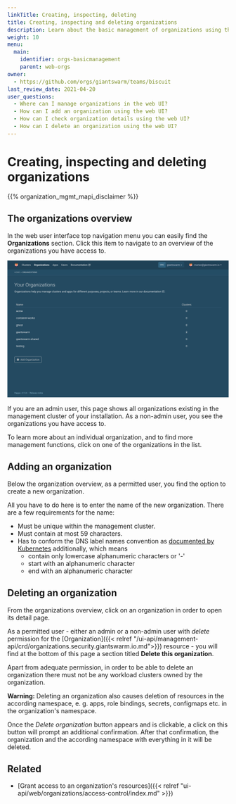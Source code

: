 ```yaml
---
linkTitle: Creating, inspecting, deleting
title: Creating, inspecting and deleting organizations
description: Learn about the basic management of organizations using the Giant Swarm web user interface.
weight: 10
menu:
  main:
    identifier: orgs-basicmanagement
    parent: web-orgs
owner:
  - https://github.com/orgs/giantswarm/teams/biscuit
last_review_date: 2021-04-20
user_questions:
  - Where can I manage organizations in the web UI?
  - How can I add an organization using the web UI?
  - How can I check organization details using the web UI?
  - How can I delete an organization using the web UI?
---
```


# Creating, inspecting and deleting organizations

{{% organization_mgmt_mapi_disclaimer %}}

## The organizations overview

In the web user interface top navigation menu you can easily find the **Organizations** section. Click this item to navigate to an overview of the organizations you have access to.

![Organizations overview](organizations-overview.png)

If you are an admin user, this page shows all organizations existing in the management cluster of your installation. As a non-admin user, you see the organizations you have access to.

To learn more about an individual organization, and to find more management functions, click on one of the organizations in the list.

## Adding an organization

Below the organization overview, as a permitted user, you find the option to create a new organization.

All you have to do here is to enter the name of the new organization. There are a few requirements for the name:

- Must be unique within the management cluster.
- Must contain at most 59 characters.
- Has to conform the DNS label names convention as [documented by Kubernetes](https://kubernetes.io/docs/concepts/overview/working-with-objects/names/#dns-label-names) additionally, which means
    - contain only lowercase alphanumeric characters or '-'
    - start with an alphanumeric character
    - end with an alphanumeric character

<!-- TODO: Move the above details over to general / organizations once it exists, and link there -->

## Deleting an organization

From the organizations overview, click on an organization in order to open its detail page.

As a permitted user - either an admin or a non-admin user with _delete_ permission for the [Organization]({{< relref "/ui-api/management-api/crd/organizations.security.giantswarm.io.md">}}) resource - you will find at the bottom of this page a section titled **Delete this organization**.

Apart from adequate permission, in order to be able to delete an organization there must not be any workload clusters owned by the organization.

**Warning:** Deleting an organization also causes deletion of resources in the according namespace, e. g. apps, role bindings, secrets, configmaps etc. in the organization's namespace.

Once the _Delete organization_ button appears and is clickable, a click on this button will prompt an additional confirmation. After that confirmation, the organization and the according namespace with everything in it will be deleted.

## Related

- [Grant access to an organization's resources]({{< relref "ui-api/web/organizations/access-control/index.md" >}})
<!-- TODO: link to MAPI tutorial on adding, deleting organizations once they exist -->
